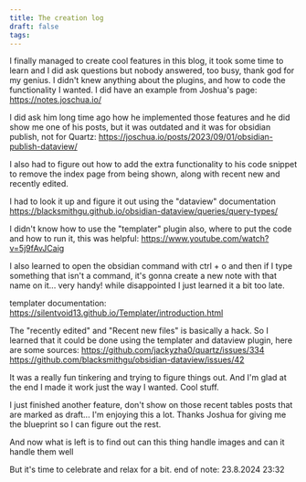 ```yaml
---
title: The creation log
draft: false
tags:
---
```

I finally managed to create cool features in this blog, it took some time to learn and I did ask questions but nobody answered, too busy, thank god for my genius.
I didn't knew anything about the plugins, and how to code the functionality I wanted.
I did have an example from Joshua's page:
https://notes.joschua.io/

I did ask him long time ago how he implemented those features and he did show me one of his posts, but it was outdated and it was for obsidian publish, not for Quartz:
https://joschua.io/posts/2023/09/01/obsidian-publish-dataview/

I also had to figure out how to add the extra functionality to his code snippet to remove the index page from being shown, along with recent new and recently edited.

I had to look it up and figure it out using the "dataview" documentation
https://blacksmithgu.github.io/obsidian-dataview/queries/query-types/

I didn't know how to use the "templater" plugin also, where to put the code and how to run it, this was helpful:
https://www.youtube.com/watch?v=5j9fAvJCaig

I also learned to open the obsidian command with ctrl + o and then if I type something that isn't a command, it's gonna create a new note with that name on it... very handy! while disappointed I just learned it a bit too late.

templater documentation:
https://silentvoid13.github.io/Templater/introduction.html

The "recently edited" and "Recent new files" is basically a hack. So I learned that it could be done using the templater and dataview plugin, here are some sources:
https://github.com/jackyzha0/quartz/issues/334
https://github.com/blacksmithgu/obsidian-dataview/issues/42

It was a really fun tinkering and trying to figure things out. And I'm glad at the end I made it work just the way I wanted. Cool stuff.

I just finished another feature, don't show on those recent tables posts that are marked as draft... I'm enjoying this a lot. Thanks Joshua for giving me the blueprint so I can figure out the rest.

And now what is left is to find out can this thing handle images and can it handle them well

But it's time to celebrate and relax for a bit.
end of note: 23.8.2024 23:32
